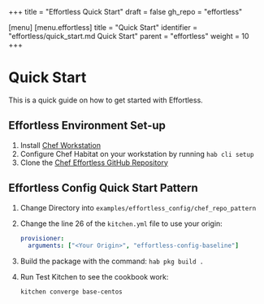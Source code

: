 +++
title = "Effortless Quick Start"
draft = false
gh_repo = "effortless"

[menu]
  [menu.effortless]
    title = "Quick Start"
    identifier = "effortless/quick_start.md Quick Start"
    parent = "effortless"
    weight = 10
+++

# Quick Start

This is a quick guide on how to get started with Effortless.

## Effortless Environment Set-up

1. Install [Chef Workstation](https://downloads.chef.io/chef-workstation)
1. Configure Chef Habitat on your workstation by running `hab cli setup`
1. Clone the [Chef Effortless GitHub Repository](https://github.com/chef/effortless)

## Effortless Config Quick Start Pattern

1. Change Directory into `examples/effortless_config/chef_repo_pattern`
1. Change the line 26 of the `kitchen.yml` file to use your origin:


   ```yml
   provisioner:
     arguments: ["<Your Origin>", "effortless-config-baseline"]
   ```

1. Build the package with the command: `hab pkg build .`
1. Run Test Kitchen to see the cookbook work:

   ```bash
   kitchen converge base-centos
   ```
